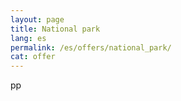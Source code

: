 ```yaml
---
layout: page
title: National park
lang: es
permalink: /es/offers/national_park/
cat: offer
---
```


pp
